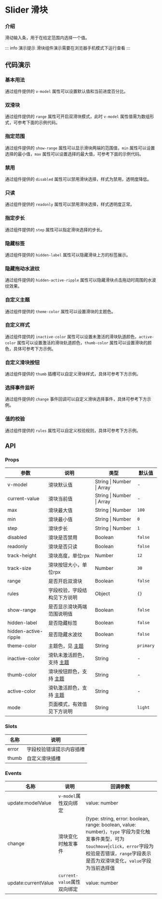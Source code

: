 <!-- 
该文件由系统自动生成 2022-11-19 23:45
@version 1.0.0
@author kviewui <kviewui@163.com>
-->
# Slider 滑块

### 介绍
滑动输入条，用于在给定范围内选择一个值。

<TipsIntroduce />
::: info 演示提示
滑块组件演示需要在浏览器手机模式下运行查看
:::

## 代码演示

### 基本用法
通过组件提供的 `v-model` 属性可以设置默认值和当前进度百分比。

<show-code com-type="slider" com-show-type="base" />

### 双滑块
通过组件提供的 `range` 属性可开启双滑块模式，此时 `v-model` 属性值需为数组形式，可参考下面的示例代码。

<show-code com-type="slider" com-show-type="range" />

### 指定范围
通过组件提供的 `show-range` 属性可以显示滑块两端的范围值，`min` 属性可以设置选择的最小值，`max` 属性可以设置选择的最大值，可参考下面的示例代码。

<show-code com-type="slider" com-show-type="show-range" />

### 禁用
通过组件提供的 `disabled` 属性可以禁用滑块选择，样式为禁用，透明度降低。

<show-code com-type="slider" com-show-type="disabled" />

### 只读
通过组件提供的 `readonly` 属性可以禁用滑块选择，样式透明度正常。

<show-code com-type="slider" com-show-type="readonly" />

### 指定步长
通过组件提供的 `step` 属性可以指定滑块选择的步长。

<show-code com-type="slider" com-show-type="step" />

### 隐藏标签
通过组件提供的 `hidden-label` 属性可以隐藏滑块上方的标签展示。

<show-code com-type="slider" com-show-type="hidden-label" />

### 隐藏拖动水波纹
通过组件提供的 `hidden-active-ripple` 属性可以隐藏滑块点击拖动时周围的水波纹效果。

<show-code com-type="slider" com-show-type="hidden-active-ripple" />

### 自定义主题
通过组件提供的 `theme-color` 属性可以设置滑块的主题色。

<show-code com-type="slider" com-show-type="theme-color" />

### 自定义样式
通过组件提供的 `inactive-color` 属性可以设置未激活的滑块轨道颜色，`active-color` 属性可以设置激活的滑块轨道颜色，`thumb-color` 属性可以设置滑块的颜色，具体可参考下方示例。

<show-code com-type="slider" com-show-type="custom-style" />

### 自定义滑块按钮
通过组件提供的 `thumb` 插槽可以自定义滑块样式，具体可参考下方示例。

<show-code com-type="slider" com-show-type="slot" />

### 选择事件监听
通过组件提供的 `change` 事件回调可以自定义滑块选择事件，具体可参考下方示例。

<show-code com-type="slider" com-show-type="change" />

### 值的校验
通过组件提供的 `rules` 属性可以自定义校验规则，具体可参考下方示例。

<show-code com-type="slider" com-show-type="rules" />

## API

### Props
| 参数 | 说明 | 类型 | 默认值
| --- | --- | --- | ---
| v-model | 滑块默认值 | String \| Number \| Array | -
| current-value | 滑块当前值 | String \| Number \| Array | -
| max | 滑块最大值 | String \| Number | `100`
| min | 滑块最小值 | String \| Number | `0`
| step | 滑块步长 | String \| Number | `1`
| disabled | 滑块是否禁用 | Boolean | `false`
| readonly | 滑块是否只读 | Boolean | `false`
| track-height | 滑块高度，单位rpx | Number | `12`
| track-size | 滑块按钮大小，单位rpx | Number | `30`
| range | 是否开启双滑块 | Boolean | `false`
| rules | 字段校验，字段结构见下方说明 | Object | `{}`
| show-range | 是否显示滑块两端范围说明值 | Boolean | `false`
| hidden-label | 是否隐藏标签 | Boolean | `false`
| hidden-active-ripple | 是否隐藏水波纹 | Boolean | `false`
| theme-color | 主题色，见 <a href="/guide/theme">主题</a> | String | `primary`
| inactive-color | 滑轨未激活颜色，支持 <a href="/guide/theme">主题</a> | String |-
| thumb-color | 滑块按钮颜色，支持 <a href="/guide/theme">主题</a> | String |-
| active-color | 滑轨激活颜色，支持 <a href="/guide/theme">主题</a> | String |-
| mode | 页面模式，有效值见下方说明 | String | `light`

<PropsRulesProp />

<PropsModeProp />

### Slots
| 名称 | 说明
| --- | ---
| error | 字段校验错误提示内容插槽
| thumb | 自定义滑块插槽

### Events
| 名称 | 说明 | 回调参数
| --- | --- | ---
| update:modelValue | `v-model`属性双向绑定 | value: number
| change | 滑块变化时触发事件 | {type: string, error: boolean, range: boolean, value: number}，`type` 字段为变化触发事件类型，可为 `touchmove`\|`click`，`error`字段为校验是否错误，`range`字段表示是否为双滑块变化，`value`字段为当前选择值
| update:currentValue | `current-value`属性双向绑定 | value: number

  